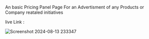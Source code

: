 An basic Pricing Panel Page For an Advertisment of any Products or Company reataled initiatives

live Link : 

![Screenshot 2024-08-13 233347](https://github.com/user-attachments/assets/716b542c-79e4-48fa-b038-021c62256774)
